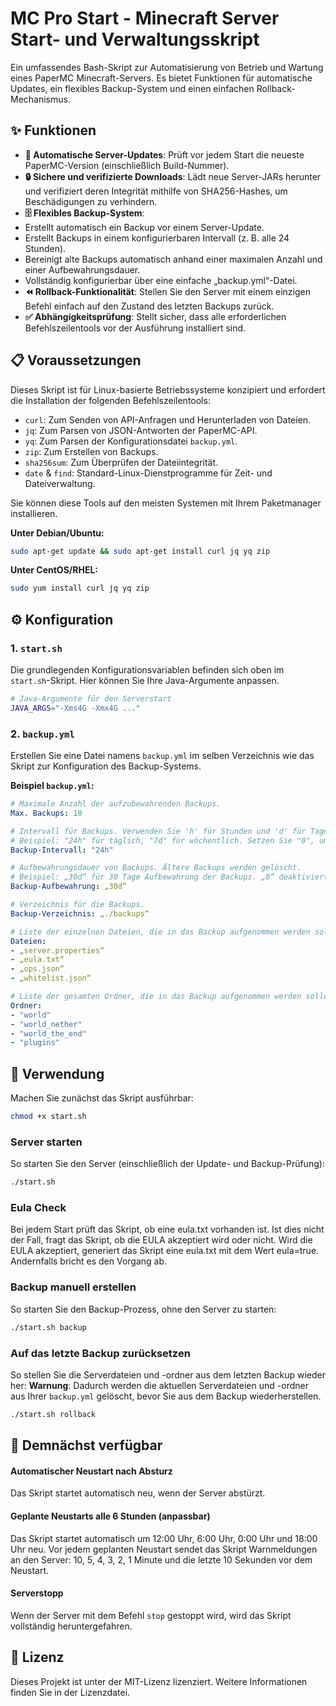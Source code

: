 # MC Pro Start - Minecraft Server Start- und Verwaltungsskript

Ein umfassendes Bash-Skript zur Automatisierung von Betrieb und Wartung eines PaperMC Minecraft-Servers. Es bietet Funktionen für automatische Updates, ein flexibles Backup-System und einen einfachen Rollback-Mechanismus.

## ✨ Funktionen

- **🚀 Automatische Server-Updates**: Prüft vor jedem Start die neueste PaperMC-Version (einschließlich Build-Nummer).
- **🔒 Sichere und verifizierte Downloads**: Lädt neue Server-JARs herunter und verifiziert deren Integrität mithilfe von SHA256-Hashes, um Beschädigungen zu verhindern.
- **🗄️ Flexibles Backup-System**:
- Erstellt automatisch ein Backup vor einem Server-Update.
- Erstellt Backups in einem konfigurierbaren Intervall (z. B. alle 24 Stunden).
- Bereinigt alte Backups automatisch anhand einer maximalen Anzahl und einer Aufbewahrungsdauer.
- Vollständig konfigurierbar über eine einfache „backup.yml“-Datei.
- **⏪ Rollback-Funktionalität**: Stellen Sie den Server mit einem einzigen Befehl einfach auf den Zustand des letzten Backups zurück.
- **✅ Abhängigkeitsprüfung**: Stellt sicher, dass alle erforderlichen Befehlszeilentools vor der Ausführung installiert sind.

## 📋 Voraussetzungen

Dieses Skript ist für Linux-basierte Betriebssysteme konzipiert und erfordert die Installation der folgenden Befehlszeilentools:

- `curl`: Zum Senden von API-Anfragen und Herunterladen von Dateien.
- `jq`: Zum Parsen von JSON-Antworten der PaperMC-API.
- `yq`: Zum Parsen der Konfigurationsdatei `backup.yml`.
- `zip`: Zum Erstellen von Backups.
- `sha256sum`: Zum Überprüfen der Dateiintegrität.
- `date` & `find`: Standard-Linux-Dienstprogramme für Zeit- und Dateiverwaltung.

Sie können diese Tools auf den meisten Systemen mit Ihrem Paketmanager installieren.

**Unter Debian/Ubuntu:**
```bash
sudo apt-get update && sudo apt-get install curl jq yq zip
```

**Unter CentOS/RHEL:**
```bash
sudo yum install curl jq yq zip
```

## ⚙️ Konfiguration

### 1. `start.sh`

Die grundlegenden Konfigurationsvariablen befinden sich oben im `start.sh`-Skript. Hier können Sie Ihre Java-Argumente anpassen.

```bash
# Java-Argumente für den Serverstart
JAVA_ARGS="-Xms4G -Xmx4G ..."
```

### 2. `backup.yml`

Erstellen Sie eine Datei namens `backup.yml` im selben Verzeichnis wie das Skript zur Konfiguration des Backup-Systems.

**Beispiel `backup.yml`:**
```yaml
# Maximale Anzahl der aufzubewahrenden Backups.
Max. Backups: 10

# Intervall für Backups. Verwenden Sie 'h' für Stunden und 'd' für Tage.
# Beispiel: "24h" für täglich, "7d" für wöchentlich. Setzen Sie "0", um Intervall-Backups zu deaktivieren.
Backup-Intervall: "24h"

# Aufbewahrungsdauer von Backups. Ältere Backups werden gelöscht.
# Beispiel: „30d“ für 30 Tage Aufbewahrung der Backups. „0“ deaktiviert die Aufbewahrungsrichtlinie.
Backup-Aufbewahrung: „30d“

# Verzeichnis für die Backups.
Backup-Verzeichnis: „./backups“

# Liste der einzelnen Dateien, die in das Backup aufgenommen werden sollen.
Dateien:
- „server.properties“
- „eula.txt“
- „ops.json“
- „whitelist.json“

# Liste der gesamten Ordner, die in das Backup aufgenommen werden sollen.
Ordner:
- "world"
- "world_nether"
- "world_the_end"
- "plugins"
```

## 🚀 Verwendung

Machen Sie zunächst das Skript ausführbar:
```bash
chmod +x start.sh
```

### Server starten

So starten Sie den Server (einschließlich der Update- und Backup-Prüfung):
```bash
./start.sh
```

### Eula Check

Bei jedem Start prüft das Skript, ob eine eula.txt vorhanden ist. Ist dies nicht der Fall, fragt das Skript, ob die EULA akzeptiert wird oder nicht.
Wird die EULA akzeptiert, generiert das Skript eine eula.txt mit dem Wert eula=true. Andernfalls bricht es den Vorgang ab.

### Backup manuell erstellen

So starten Sie den Backup-Prozess, ohne den Server zu starten:
```bash
./start.sh backup
```

### Auf das letzte Backup zurücksetzen

So stellen Sie die Serverdateien und -ordner aus dem letzten Backup wieder her:
**Warnung**: Dadurch werden die aktuellen Serverdateien und -ordner aus Ihrer `backup.yml` gelöscht, bevor Sie aus dem Backup wiederherstellen.

```bash
./start.sh rollback
```

## 🚨 Demnächst verfügbar

#### Automatischer Neustart nach Absturz
Das Skript startet automatisch neu, wenn der Server abstürzt.

#### Geplante Neustarts alle 6 Stunden (anpassbar)
Das Skript startet automatisch um 12:00 Uhr, 6:00 Uhr, 0:00 Uhr und 18:00 Uhr neu.
Vor jedem geplanten Neustart sendet das Skript Warnmeldungen an den Server: 10, 5, 4, 3, 2, 1 Minute und die letzte 10 Sekunden vor dem Neustart.

#### Serverstopp
Wenn der Server mit dem Befehl ```stop``` gestoppt wird, wird das Skript vollständig heruntergefahren.


## 📄 Lizenz

Dieses Projekt ist unter der MIT-Lizenz lizenziert. Weitere Informationen finden Sie in der Lizenzdatei.
